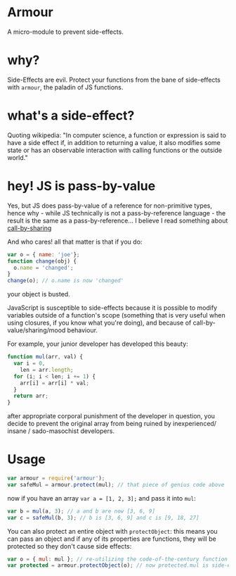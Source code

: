 # Armour

A micro-module to prevent side-effects.

# why?

Side-Effects are evil. Protect your functions from the bane of side-effects with `armour`, the paladin of JS functions.

# what's a side-effect?

Quoting wikipedia: "In computer science, a function or expression is said to have a side effect if, in addition to returning a value, it also modifies some state or has an observable interaction with calling functions or the outside world."

# hey! JS is pass-by-value

Yes, but JS does pass-by-value of a reference for non-primitive types, hence why - while JS technically is not a pass-by-reference language - the result is the same as a pass-by-reference... I believe I read something about [call-by-sharing](https://en.wikipedia.org/wiki/Evaluation_strategy#Call_by_sharing)

And who cares! all that matter is that if you do:

```javascript
var o = { name: 'joe'};
function change(obj) {
  o.name = 'changed';
}
change(o); // o.name is now 'changed'
```

your object is busted.

JavaScript is susceptible to side-effects because it is possible to modify variables outside of a function's scope (something that is very useful when using closures, if you know what you're doing), and because of call-by-value/sharing/mood behaviour.

For example, your junior developer has developed this beauty:

```javascript
function mul(arr, val) {
  var i = 0,
    len = arr.length;
  for (i; i < len; i += 1) {
    arr[i] = arr[i] * val;
  }
  return arr;
}
```

after appropriate corporal punishment of the developer in question, you decide to prevent the original array from being ruined by inexperienced/ insane / sado-masochist developers.

# Usage
```javascript
var armour = require('armour');
var safeMul = armour.protect(mul); // that piece of genius code above
```

now if you have an array `var a = [1, 2, 3];` and pass it into `mul`:
```javascript
var b = mul(a, 3); // a and b are now [3, 6, 9]
var c = safeMul(b, 3); // b is [3, 6, 9] and c is [9, 18, 27]
```

You can also protect an entire object with `protectObject`: this means you can pass an object and if any of its properties are functions, they will be protected so they don't cause side effects:
```javascript
var o = { mul: mul }; // re-utilizing the code-of-the-century function above
var protected = armour.protectObject(o); // now protected.mul is side-effects-safe
```
